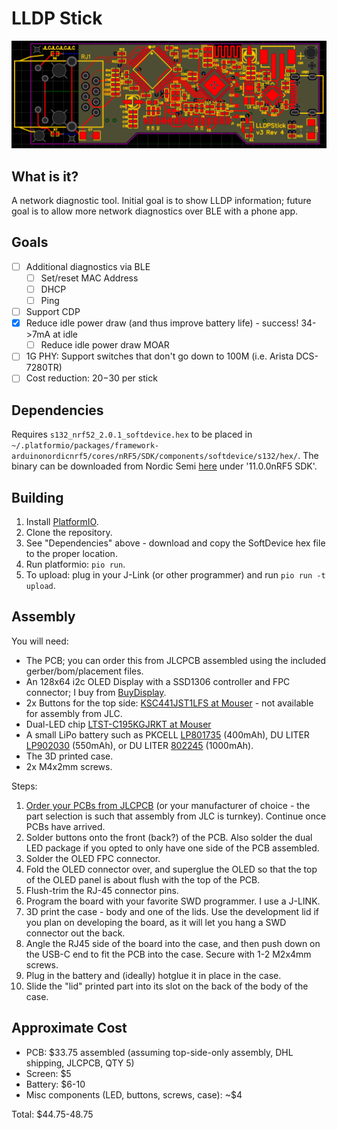 # LLDP Stick

![PCB Image](pcb.png)

## What is it?
A network diagnostic tool. Initial goal is to show LLDP information; future goal is to allow more network diagnostics over BLE with a phone app.

## Goals

- [ ] Additional diagnostics via BLE
    - [ ] Set/reset MAC Address
    - [ ] DHCP
    - [ ] Ping
- [ ] Support CDP
- [x] Reduce idle power draw (and thus improve battery life) - success! 34->7mA at idle
    - [ ] Reduce idle power draw MOAR
- [ ] 1G PHY: Support switches that don't go down to 100M (i.e. Arista DCS-7280TR)
- [ ] Cost reduction: $20-$30 per stick

## Dependencies

Requires `s132_nrf52_2.0.1_softdevice.hex` to be placed in `~/.platformio/packages/framework-arduinonordicnrf5/cores/nRF5/SDK/components/softdevice/s132/hex/`. The binary can be downloaded from Nordic Semi [here](https://www.nordicsemi.com/Products/Development-software/nRF5-SDK/Download) under '11.0.0nRF5 SDK'.

## Building

1. Install [PlatformIO](https://platformio.org/).
2. Clone the repository.
3. See "Dependencies" above - download and copy the SoftDevice hex file to the proper location.
4. Run platformio: `pio run`.
5. To upload: plug in your J-Link (or other programmer) and run `pio run -t upload`.

## Assembly

You will need:
- The PCB; you can order this from JLCPCB assembled using the included gerber/bom/placement files.
- An 128x64 i2c OLED Display with a SSD1306 controller and FPC connector; I buy from [BuyDisplay](https://www.buydisplay.com/datasheet-128x64-oled-module-spi-0-96-inch-graphic-displays-white-on-black).
- 2x Buttons for the top side: [KSC441JST1LFS at Mouser](https://www.mouser.com/ProductDetail/CK/KSC441JST1LFS?qs=8LLMQjkBYsII%252BtWfhZrIfA%3D%3D) - not available for assembly from JLC.
- Dual-LED chip [LTST-C195KGJRKT at Mouser](https://mou.sr/4auO7dj)
- A small LiPo battery such as PKCELL [LP801735](https://www.adafruit.com/product/3898) (400mAh), DU LITER [LP902030](https://www.amazon.com/902030-Battery-Rechargeable-Lithium-Connector/dp/B09WN5GV53/) (550mAh), or DU LITER [802245](https://bihuade.com/products/37v-802245-1000mah-bihuade-lithium-polymer-rechargeable-battery-for-bluetooth-headset-speaker) (1000mAh).
- The 3D printed case.
- 2x M4x2mm screws.

Steps:
1. [Order your PCBs from JLCPCB](gerber/README.md) (or your manufacturer of choice - the part selection is such that assembly from JLC is turnkey). Continue once PCBs have arrived.
2. Solder buttons onto the front (back?) of the PCB. Also solder the dual LED package if you opted to only have one side of the PCB assembled.
3. Solder the OLED FPC connector.
4. Fold the OLED connector over, and superglue the OLED so that the top of the OLED panel is about flush with the top of the PCB.
5. Flush-trim the RJ-45 connector pins.
6. Program the board with your favorite SWD programmer. I use a J-LINK.
7. 3D print the case - body and one of the lids. Use the development lid if you plan on developing the board, as it will let you hang a SWD connector out the back.
8. Angle the RJ45 side of the board into the case, and then push down on the USB-C end to fit the PCB into the case. Secure with 1-2 M2x4mm screws.
9. Plug in the battery and (ideally) hotglue it in place in the case.
10. Slide the "lid" printed part into its slot on the back of the body of the case.

## Approximate Cost

- PCB: $33.75 assembled (assuming top-side-only assembly, DHL shipping, JLCPCB, QTY 5)
- Screen: $5
- Battery: $6-10
- Misc components (LED, buttons, screws, case): ~$4

Total: $44.75-48.75
